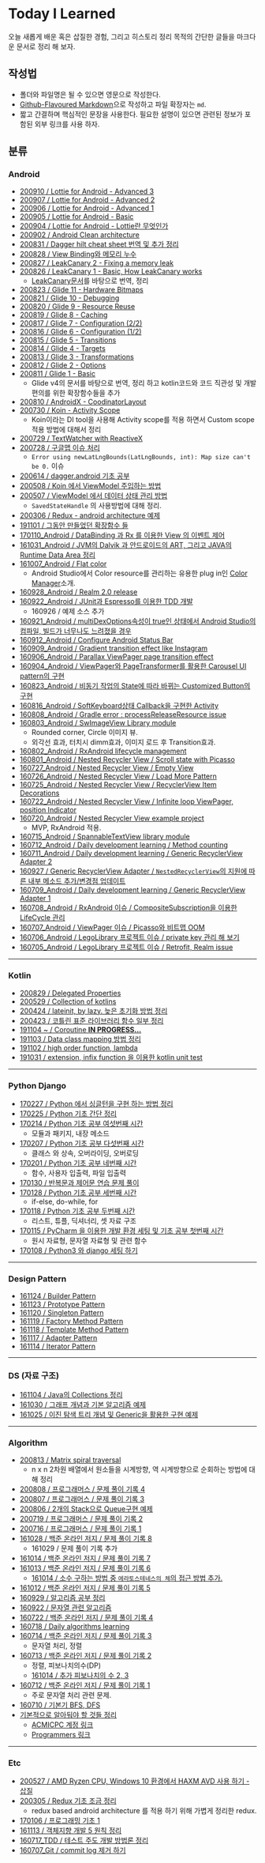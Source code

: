# Today I Learned
오늘 새롭게 배운 혹은 삽질한 경험, 그리고 히스토리 정리 목적의 간단한 글들을 마크다운 문서로 정리 해 보자.

## 작성법 
- 폴더와 파일명은 될 수 있으면 영문으로 작성한다.  
- [Github-Flavoured Markdown](https://guides.github.com/features/mastering-markdown/)으로 작성하고 파일 확장자는 `md`.  
- 짧고 간결하며 핵심적인 문장을 사용한다. 필요한 설명이 있으면 관련된 정보가 포함된 외부 링크를 사용 하자.  

## 분류
 
### Android
- [200910 / Lottie for Android - Advanced 3](https://github.com/ksu3101/TIL/blob/master/Android/200910_android.md)
- [200907 / Lottie for Android - Advanced 2](https://github.com/ksu3101/TIL/blob/master/Android/200907_android.md)
- [200906 / Lottie for Android - Advanced 1](https://github.com/ksu3101/TIL/blob/master/Android/200906_android.md)
- [200905 / Lottie for Android - Basic](https://github.com/ksu3101/TIL/blob/master/Android/200905_android.md)
- [200904 / Lottie for Android - Lottie란 무엇인가](https://github.com/ksu3101/TIL/blob/master/Android/200904_android.md)
- [200902 / Android Clean architecture](https://github.com/ksu3101/TIL/blob/master/Android/200902_android.md)
- [200831 / Dagger hilt cheat sheet 번역 및 추가 정리](https://github.com/ksu3101/TIL/blob/master/Android/200831_android.md)
- [200828 / View Binding와 메모리 누수](https://github.com/ksu3101/TIL/blob/master/Android/200828_android.md)
- [200827 / LeakCanary 2 - Fixing a memory leak](https://github.com/ksu3101/TIL/blob/master/Android/200827_android.md)
- [200826 / LeakCanary 1 - Basic, How LeakCanary works](https://github.com/ksu3101/TIL/blob/master/Android/200826_android.md)
  - [LeakCanary문서](https://square.github.io/leakcanary/)를 바탕으로 번역, 정리
- [200823 / Glide 11 - Hardware Bitmaps ](https://github.com/ksu3101/TIL/blob/master/Android/200823_android.md)
- [200821 / Glide 10 - Debugging](https://github.com/ksu3101/TIL/blob/master/Android/200821_android.md)
- [200820 / Glide 9 - Resource Reuse](https://github.com/ksu3101/TIL/blob/master/Android/200820_android.md)
- [200819 / Glide 8 - Caching](https://github.com/ksu3101/TIL/blob/master/Android/200819_android.md)
- [200817 / Glide 7 - Configuration (2/2)](https://github.com/ksu3101/TIL/blob/master/Android/200817_android.md)
- [200816 / Glide 6 - Configuration (1/2)](https://github.com/ksu3101/TIL/blob/master/Android/200816_android.md)
- [200815 / Glide 5 - Transitions](https://github.com/ksu3101/TIL/blob/master/Android/200815_android.md)
- [200814 / Glide 4 - Targets](https://github.com/ksu3101/TIL/blob/master/Android/200814_android.md)
- [200813 / Glide 3 - Transformations](https://github.com/ksu3101/TIL/blob/master/Android/200813_android.md)
- [200812 / Glide 2 - Options](https://github.com/ksu3101/TIL/blob/master/Android/200812_android.md)
- [200811 / Glide 1 - Basic](https://github.com/ksu3101/TIL/blob/master/Android/200811_android.md)
  - Glide v4의 문서를 바탕으로 번역, 정리 하고 kotlin코드와 코드 직관성 및 개발편의를 위한 확장함수들을 추가
- [200810 / AndroidX - CoodinatorLayout](https://github.com/ksu3101/TIL/blob/master/Android/200810_android.md)
- [200730 / Koin - Activity Scope](https://github.com/ksu3101/TIL/blob/master/Android/200730_android.md)
  - Koin이라는 DI tool을 사용해 Activity scope를 적용 하면서 Custom scope적용 방법에 대해서 정리 
- [200729 / TextWatcher with ReactiveX](https://github.com/ksu3101/TIL/blob/master/Android/200729_android.md)
- [200728 / 구글맵 이슈 처리](https://github.com/ksu3101/TIL/blob/master/Android/200728_android.md)
  - `Error using newLatLngBounds(LatLngBounds, int): Map size can't be 0.` 이슈
- [200614 / dagger.android 기초 공부](https://github.com/ksu3101/TIL/blob/master/Android/200614_dagger_basic.md)
- [200508 / Koin 에서 ViewModel 주입하는 방법](https://github.com/ksu3101/TIL/blob/master/Android/200508_koin_with_vm.md)
- [200507 / ViewModel 에서 데이터 상태 관리 방법](https://github.com/ksu3101/TIL/blob/master/Android/200507_restore_state_at_vm.md)
  - `SavedStateHandle` 의 사용방법에 대해 정리. 
- [200306 / Redux - android architecture 예제](https://github.com/ksu3101/TIL/blob/master/Android/200306.md)
- [191101 / 그동안 만들었던 확장함수 들](https://github.com/ksu3101/TIL/blob/master/Android/191101_android.md)
- [170110_Android / DataBinding 과 Rx 를 이용한 View 의 이벤트 제어 ](https://github.com/ksu3101/TIL/blob/master/Android/170110.md)
- [161031_Android / JVM의 Dalvik 과 안드로이드의 ART, 그리고 JAVA의 Runtime Data Area 정리](https://github.com/ksu3101/TIL/blob/master/Android/161031_Android.md)
- [161007_Android / Flat color ](https://github.com/ksu3101/TIL/blob/master/Android/161007_Android.md)
  - Android Studio에서 Color resource를 관리하는 유용한 plug in인 [Color Manager](https://github.com/shiraji/color-manager)소개. 
- [160928_Android / Realm 2.0 release](https://github.com/ksu3101/TIL/blob/master/Android/160928_Android.md)  
- [160922_Android / JUnit과 Espresso를 이용한 TDD 개발](https://github.com/ksu3101/TIL/blob/master/Android/160922_Android.md)  
  - 160926 / 예제 소스 추가  
- [160921_Android / multiDexOptions속성이 true인 상태에서 Android Studio의 컴파일, 빌드가 너무나도 느려졌을 경우](https://github.com/ksu3101/TIL/blob/master/Android/160921_Android.md)  
- [160912_Android / Configure Android Status Bar](https://github.com/ksu3101/TIL/blob/master/Android/160912_Android.md)
- [160909_Android / Gradient transition effect like Instagram](https://github.com/ksu3101/TIL/blob/master/Android/160909_Android.md)
- [160906_Android / Parallax ViewPager page transition effect](https://github.com/ksu3101/TIL/blob/master/Android/160906_Android.md)  
- [160904_Android / ViewPager와 PageTransformer를 활용한 Carousel UI pattern의 구현 ](https://github.com/ksu3101/TIL/blob/master/Android/160904_Android.md)  
- [160823_Android / 비동기 작업의 State에 따라 바뀌는 Customized Button의 구현](https://github.com/ksu3101/TIL/blob/master/Android/160823_Android.md)
- [160816_Android / SoftKeyboard상태 Callback을 구현한 Activity](https://github.com/ksu3101/TIL/blob/master/Android/160816_Android.md)
- [160808_Android / Gradle error : processReleaseResource issue](https://github.com/ksu3101/TIL/blob/master/Android/160808_Android.md)
- [160803_Android / SwImageView Library module](https://github.com/ksu3101/SwImageView)
  - Rounded corner, Circle 이미지 뷰. 
  - 외각선 효과, 터치시 dimm효과, 이미지 로드 후 Transition효과. 
- [160802_Android / RxAndroid lifecycle management ](https://github.com/ksu3101/TIL/blob/master/Android/160802_Android.md)
- [160801_Android / Nested Recycler View / Scroll state with Picasso](https://github.com/ksu3101/TIL/blob/master/Android/160801_Android.md)
- [160727_Android / Nested Recycler View / Empty View](https://github.com/ksu3101/TIL/blob/master/Android/160727_Android.md)
- [160726_Android / Nested Recycler View / Load More Pattern](https://github.com/ksu3101/TIL/blob/master/Android/160726_Android.md)  
- [160725_Android / Nested Recycler View / RecyclerView Item Decorations](https://github.com/ksu3101/TIL/blob/master/Android/160725_Android.md)
- [160722_Android / Nested Recycler View / Infinite loop ViewPager, position Indicator ](https://github.com/ksu3101/TIL/blob/master/Android/160722_Android.md)  
- [160720_Android / Nested Recycler View example project](https://github.com/ksu3101/NestedRecyclerView)
  - MVP, RxAndroid 적용. 
- [160715_Android / SpannableTextView library module](https://github.com/ksu3101/SpannableTextView)
- [160712_Android / Daily development learning / Method counting](https://github.com/ksu3101/TIL/blob/master/Android/160712_Android.md)
- [160711_Android / Daily development learning / Generic RecyclerView Adapter  2](https://github.com/ksu3101/TIL/blob/master/Android/160711_Android.md)
- [160927 / Generic RecyclerView Adapter / `NestedRecyclerView`의 지원에 따른 내부 메소드 추가/변경점 업데이트](https://github.com/ksu3101/TIL/blob/master/Android/160927_Android.md)  
- [160709_Android / Daily development learning / Generic RecyclerView Adapter 1](https://github.com/ksu3101/TIL/blob/master/Android/160709_Android.md)
- [160708_Android / RxAndroid 이슈 / CompositeSubscription을 이용한 LifeCycle 관리](https://github.com/ksu3101/TIL/blob/master/Android/160708_Android.md)  
- [160707_Android / ViewPager 이슈 / Picasso와 비트맵 OOM](https://github.com/ksu3101/TIL/blob/master/Android/160707_Android.md)  
- [160706_Android / LegoLibrary 프로젝트 이슈 / private key 관리 해 보기](https://github.com/ksu3101/TIL/blob/master/Android/160706_Android.md)  
- [160705_Android / LegoLibrary 프로젝트 이슈 / Retrofit, Realm issue](https://github.com/ksu3101/TIL/blob/master/Android/160705_Android.md)  

---
### Kotlin
- [200829 / Delegated Properties](https://github.com/ksu3101/TIL/blob/master/kotlin/200829_kotlin_delegated_prop.md)
- [200529 / Collection of kotlins](https://github.com/ksu3101/TIL/blob/master/kotlin/200529_kotlin_collections1.md)
- [200424 / lateinit, by lazy. 늦은 초기화 방법 정리](https://github.com/ksu3101/TIL/blob/master/kotlin/200424_lazyinit.md)
- [200423 / 코틀린 표준 라이브러리 함수 일부 정리](https://github.com/ksu3101/TIL/blob/master/kotlin/200423_stdlib.md)
- [191104 ~ / Coroutine **IN PROGRESS...** ](https://github.com/ksu3101/TIL/blob/master/kotlin/191104_coroutine.md)
- [191103 / Data class mapping 방법 정리](https://github.com/ksu3101/TIL/blob/master/kotlin/191103_dto_problem.md)
- [191102 / high order function, lambda](https://github.com/ksu3101/TIL/blob/master/kotlin/191102_hof_lambda.md)
- [191031 / extension, infix function 을 이용한 kotlin unit test](https://github.com/ksu3101/TIL/blob/master/kotlin/191031_infix_testing_codes.md)

---
### Python Django
- [170227 / Python 에서 싱글턴을 구현 하는 방법 정리 ](https://github.com/ksu3101/TIL/blob/master/PythonDjango/170227.md)
- [170225 / Python 기초 간단 정리 ](https://github.com/ksu3101/TIL/blob/master/PythonDjango/170225.md)
- [170214 / Python 기초 공부 여섯번째 시간 ](https://github.com/ksu3101/TIL/blob/master/PythonDjango/170214.md)
  - 모듈과 패키지, 내장 메소드 
- [170207 / Python 기초 공부 다섯번째 시간 ](https://github.com/ksu3101/TIL/blob/master/PythonDjango/170207.md)
  - 클래스 와 상속, 오버라이딩, 오버로딩
- [170201 / Python 기초 공부 네번째 시간 ](https://github.com/ksu3101/TIL/blob/master/PythonDjango/170201.md)
  - 함수, 사용자 입출력, 파일 입출력   
- [170130 / 반복문과 제어문 연습 문제 풀이 ](https://github.com/ksu3101/TIL/blob/master/PythonDjango/170130.md)  
- [170128 / Python 기초 공부 세번째 시간 ](https://github.com/ksu3101/TIL/blob/master/PythonDjango/170128.md)
  - if-else, do-while, for 
- [170118 / Python 기초 공부 두번째 시간 ](https://github.com/ksu3101/TIL/blob/master/PythonDjango/170118.md)
  - 리스트, 튜플, 딕셔너리, 셋 자료 구조   
- [170115 / PyCharm 을 이용한 개발 환경 세팅 및 기초 공부 첫번째 시간 ](https://github.com/ksu3101/TIL/blob/master/PythonDjango/170115.md)
  - 원시 자료형, 문자열 자료형 및 관련 함수 
- [170108 / Python3 와 django 세팅 하기 ](https://github.com/ksu3101/TIL/blob/master/PythonDjango/170108.md)

---
### Design Pattern
- [161124 / Builder Pattern](https://github.com/ksu3101/TIL/blob/master/DesignPattern/161124.md)
- [161123 / Prototype Pattern](https://github.com/ksu3101/TIL/blob/master/DesignPattern/161123.md)
- [161120 / Singleton Pattern](https://github.com/ksu3101/TIL/blob/master/DesignPattern/161120.md)
- [161119 / Factory Method Pattern](https://github.com/ksu3101/TIL/blob/master/DesignPattern/161119.md)
- [161118 / Template Method Pattern](https://github.com/ksu3101/TIL/blob/master/DesignPattern/161118.md)
- [161117 / Adapter Pattern](https://github.com/ksu3101/TIL/blob/master/DesignPattern/161117.md)
- [161114 / Iterator Pattern](https://github.com/ksu3101/TIL/blob/master/DesignPattern/161114.md)

--- 
### DS (자료 구조)
- [161104 / Java의 Collections 정리 ](https://github.com/ksu3101/TIL/blob/master/DS/161104.md)
- [161030 / 그래프 개념과 기본 알고리즘 예제](https://github.com/ksu3101/TIL/blob/master/DS/161030.md)
- [161025 / 이진 탐색 트리 개념 및 Generic을 활용한 구현 예제](https://github.com/ksu3101/TIL/blob/master/DS/161025.md)

---
### Algorithm
- [200813 / Matrix spiral traversal](https://github.com/ksu3101/TIL/blob/master/Algorithm/200813.md)
  - n x n 2차원 배열에서 원소들을 시계방향, 역 시계방향으로 순회하는 방법에 대해 정리
- [200808 / 프로그래머스 / 문제 풀이 기록 4](https://github.com/ksu3101/TIL/blob/master/Algorithm/200808.md)
- [200807 / 프로그래머스 / 문제 풀이 기록 3](https://github.com/ksu3101/TIL/blob/master/Algorithm/200807.md)
- [200806 / 2개의 Stack으로 Queue구현 예제](https://github.com/ksu3101/TIL/blob/master/Algorithm/200806.md)
- [200719 / 프로그래머스 / 문제 풀이 기록 2](https://github.com/ksu3101/TIL/blob/master/Algorithm/200719.md)
- [200716 / 프로그래머스 / 문제 풀이 기록 1](https://github.com/ksu3101/TIL/blob/master/Algorithm/200716.md)
- [161028 / 백준 온라인 저지 / 문제 풀이 기록 8](https://github.com/ksu3101/TIL/blob/master/Algorithm/161028.md)
  - 161029 / 문제 풀이 기록 추가
- [161014 / 백준 온라인 저지 / 문제 풀이 기록 7](https://github.com/ksu3101/TIL/blob/master/Algorithm/161014.md)
- [161013 / 백준 온라인 저지 / 문제 풀이 기록 6](https://github.com/ksu3101/TIL/blob/master/Algorithm/161013.md)
  - [161014 / 소수 구하는 방법 중 `에라토스테네스의 체`의 접근 방법 추가.](https://github.com/ksu3101/TIL/blob/master/Algorithm/161013.md#11-소수-찾기---에라토스테네스의-체) 
- [161012 / 백준 온라인 저지 / 문제 풀이 기록 5](https://github.com/ksu3101/TIL/blob/master/Algorithm/161012.md)
- [160929 / 알고리즘 공부 정리](https://github.com/ksu3101/TIL/blob/master/Algorithm/160929.md)
- [160922 / 문자열 관련 알고리즘](https://github.com/ksu3101/TIL/blob/master/Algorithm/160922.md)
- [160722 / 백준 온라인 저지 / 문제 풀이 기록 4](https://github.com/ksu3101/TIL/blob/master/Algorithm/160722.md)
- [160718 / Daily algorithms learning](https://github.com/ksu3101/TIL/blob/master/Algorithm/160718.md)
- [160714 / 백준 온라인 저지 / 문제 풀이 기록 3](https://github.com/ksu3101/TIL/blob/master/Algorithm/160714.md)
  - 문자열 처리, 정렬
- [160713 / 백준 온라인 저지 / 문제 풀이 기록 2](https://github.com/ksu3101/TIL/blob/master/Algorithm/160713.md)
  - 정렬, 피보나치의수(DP)
  - [161014 / 추가 피보나치의 수 2, 3](https://github.com/ksu3101/TIL/blob/master/Algorithm/161014.md)  
- [160712 / 백준 온라인 저지 / 문제 풀이 기록 1](https://github.com/ksu3101/TIL/blob/master/Algorithm/160712.md)
  - 주로 문자열 처리 관련 문제.    
- [160710 / 기본기 BFS, DFS](https://github.com/ksu3101/TIL/blob/master/Algorithm/160710.md)  
- [기본적으로 알아둬야 할 것들 정리](https://github.com/ksu3101/TIL/blob/master/Algorithm/base.md)  
  - [ACMICPC 계정 링크](https://www.acmicpc.net/user/ksu3101)
  - [Programmers 링크](https://programmers.co.kr/)

---
### Etc
- [200527 / AMD Ryzen CPU, Windows 10 환경에서 HAXM AVD 사용 하기 - 삽질 ](https://github.com/ksu3101/TIL/blob/master/Android/200527_amdryzen_avd.md)
- [200305 / Redux 기초 조금 정리](https://github.com/ksu3101/TIL/blob/master/ETC/200305.md)
  - redux based android architecture 를 적용 하기 위해 가볍게 정리한 redux. 
- [170106 / 프로그래밍 기초 1](https://github.com/ksu3101/TIL/blob/master/ETC/170106.md)  
- [161113 / 객체지향 개발 5 원칙 정리](https://github.com/ksu3101/TIL/blob/master/ETC/161113.md)
- [160717_TDD / 테스트 주도 개발 방법론 정리](https://github.com/ksu3101/TIL/blob/master/ETC/160717_TDD.md)
- [160707_Git / commit log 제거 하기](https://github.com/ksu3101/TIL/blob/master/Git/160707_git.md)
